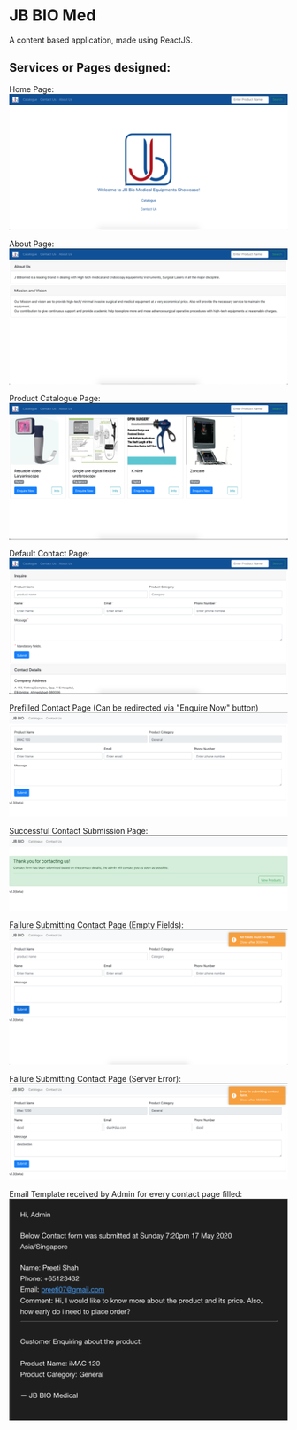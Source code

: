 # JB BIO Med

A content based application, made using ReactJS.


## Services or Pages designed:

Home Page:
![Home Page](./product_image/homepage.png)

About Page:
![About Page](./product_image/aboutuspage.png)

Product Catalogue Page:
![Products Page](./product_image/Productcataloguepage.png)

Default Contact Page:
![Default Contact Page](./product_image/defaultcontactpage.png)

Prefilled Contact Page (Can be redirected via "Enquire Now" button)
![Default Contact Page](./product_image/prefilledcontactpage.png)

Successful Contact Submission Page:
![Successful Contact Submission Page:](./product_image/successfulcontactsubmissionmessage.png)

Failure Submitting Contact Page (Empty Fields):
![Failure Contact Submission Page:](./product_image/contactus_filleddetailerror.png)

Failure Submitting Contact Page (Server Error):
![Failure Contact Submission Page:](./product_image/contactus_mailsenderror.png)

Email Template received by Admin for every contact page filled:
![Email Sample:](./product_image/sampleemail_receivedby_admin_from_contactus_page.png)





